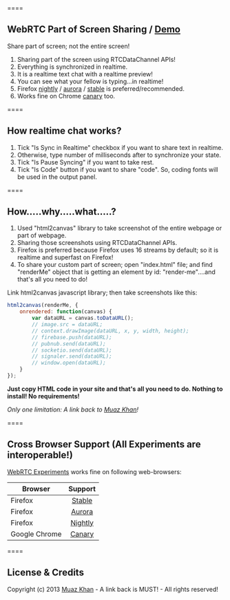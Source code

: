 ====
## WebRTC Part of Screen Sharing / [Demo](https://googledrive.com/host/0B6GWd_dUUTT8RzVSRVU2MlIxcm8/realtime-chat/)

Share part of screen; not the entire screen!

1. Sharing part of the screen using RTCDataChannel APIs!
2. Everything is synchronized in realtime.
3. It is a realtime text chat with a realtime preview!
4. You can see what your fellow is typing...in realtime!
5. Firefox [nightly](http://nightly.mozilla.org/) / [aurora](http://www.mozilla.org/en-US/firefox/aurora/) / [stable](http://www.mozilla.org/en-US/firefox/new/) is preferred/recommended.
6. Works fine on Chrome [canary](https://www.google.com/intl/en/chrome/browser/canary.html) too.

====
## How realtime chat works?

1. Tick "Is Sync in Realtime" checkbox if you want to share text in realtime.
2. Otherwise, type number of milliseconds after to synchronize your state.
3. Tick "Is Pause Syncing" if you want to take rest.
4. Tick "Is Code" button if you want to share "code". So, coding fonts will be used in the output panel.

====
## How.....why.....what.....?

1. Used "html2canvas" library to take screenshot of the entire webpage or part of webpage.
2. Sharing those screenshots using RTCDataChannel APIs.
3. Firefox is preferred because Firefox uses 16 streams by default; so it is realtime and superfast on Firefox!
4. To share your custom part of screen; open "index.html" file; and find "renderMe" object that is getting an element by id: "render-me"....and that's all you need to do!

Link html2canvas javascript library; then take screenshots like this:

```javascript
html2canvas(renderMe, {
	onrendered: function(canvas) {
		var dataURL = canvas.toDataURL();
		// image.src = dataURL;
		// context.drawImage(dataURL, x, y, width, height);
		// firebase.push(dataURL);
		// pubnub.send(dataURL);
		// socketio.send(dataURL);
		// signaler.send(dataURL);
		// window.open(dataURL);
	}
});
```

**Just copy HTML code in your site and that's all you need to do. Nothing to install! No requirements!**

*Only one limitation: A link back to [Muaz Khan](http://github.com/muaz-khan)!*

====
## Cross Browser Support (All Experiments are interoperable!)
[WebRTC Experiments](https://webrtc-experiment.appspot.com) works fine on following web-browsers:

| Browser        | Support           |
| ------------- |:-------------:|
| Firefox | [Stable](http://www.mozilla.org/en-US/firefox/new/) |
| Firefox | [Aurora](http://www.mozilla.org/en-US/firefox/aurora/) |
| Firefox | [Nightly](http://nightly.mozilla.org/) |
| Google Chrome | [Canary](https://www.google.com/intl/en/chrome/browser/canary.html) |

====
## License & Credits

Copyright (c) 2013 [Muaz Khan](https://plus.google.com/100325991024054712503) - A link back is MUST! - All rights reserved!
